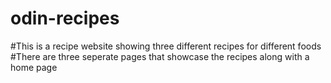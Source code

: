 # odin-recipes
#This is a recipe website showing three different recipes for different foods
#There are three seperate pages that showcase the recipes along with a home page
